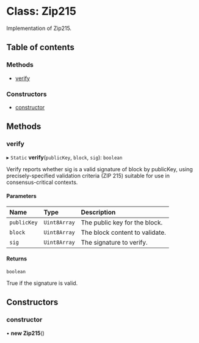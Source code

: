 # Class: Zip215

Implementation of Zip215.

## Table of contents

### Methods

- [verify](Zip215.md#verify)

### Constructors

- [constructor](Zip215.md#constructor)

## Methods

### verify

▸ `Static` **verify**(`publicKey`, `block`, `sig`): `boolean`

Verify reports whether sig is a valid signature of block by
publicKey, using precisely-specified validation criteria (ZIP 215) suitable
for use in consensus-critical contexts.

#### Parameters

| Name | Type | Description |
| :------ | :------ | :------ |
| `publicKey` | `Uint8Array` | The public key for the block. |
| `block` | `Uint8Array` | The block content to validate. |
| `sig` | `Uint8Array` | The signature to verify. |

#### Returns

`boolean`

True if the signature is valid.

## Constructors

### constructor

• **new Zip215**()
